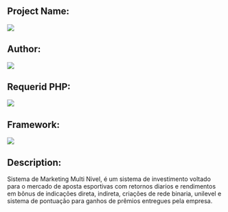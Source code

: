 ## Project Name: 
<img src="https://img.shields.io/badge/BINARIOBET-.-blue">

## Author: 
<img src="https://img.shields.io/badge/JGQUITERIO-.-blue">

## Requerid PHP: 
<img src="https://img.shields.io/badge/5.6-.-blue">

## Framework: 
<img src="https://img.shields.io/badge/CODIGNITER-.-blue">

## Description: 
Sistema de Marketing Multi Nivel, é um sistema de investimento voltado para o mercado de aposta esportivas com retornos diarios e rendimentos em bônus de indicações direta, indireta, criações de rede binaria, unilevel e sistema de pontuação para ganhos de prêmios entregues pela empresa.
